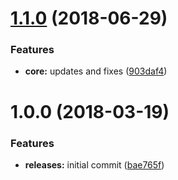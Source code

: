 <a name="1.1.0"></a>
# [1.1.0](https://github.com/hypeJunctionPro/Elgg3-hypePaypalPayments/compare/1.0.0...1.1.0) (2018-06-29)


### Features

* **core:** updates and fixes ([903daf4](https://github.com/hypeJunctionPro/Elgg3-hypePaypalPayments/commit/903daf4))



<a name="1.0.0"></a>
# 1.0.0 (2018-03-19)


### Features

* **releases:** initial commit ([bae765f](https://github.com/hypeJunctionPro/Elgg3-hypePaypalPayments/commit/bae765f))




